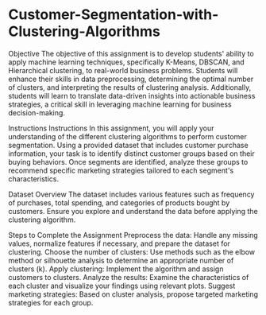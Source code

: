 # Customer-Segmentation-with-Clustering-Algorithms

Objective
The objective of this assignment is to develop students' ability to apply machine learning techniques, specifically K-Means, DBSCAN, and Hierarchical clustering, to real-world business problems. Students will enhance their skills in data preprocessing, determining the optimal number of clusters, and interpreting the results of clustering analysis. Additionally, students will learn to translate data-driven insights into actionable business strategies, a critical skill in leveraging machine learning for business decision-making.

Instructions
Instructions
In this assignment, you will apply your understanding of the different clustering algorithms to perform customer segmentation. Using a provided dataset that includes customer purchase information, your task is to identify distinct customer groups based on their buying behaviors. Once segments are identified, analyze these groups to recommend specific marketing strategies tailored to each segment's characteristics.

Dataset Overview
The dataset includes various features such as frequency of purchases, total spending, and categories of products bought by customers. Ensure you explore and understand the data before applying the clustering algorithm.

Steps to Complete the Assignment
Preprocess the data: Handle any missing values, normalize features if necessary, and prepare the dataset for clustering.
Choose the number of clusters: Use methods such as the elbow method or silhouette analysis to determine an appropriate number of clusters (k).
Apply clustering: Implement the algorithm and assign customers to clusters.
Analyze the results: Examine the characteristics of each cluster and visualize your findings using relevant plots.
Suggest marketing strategies: Based on cluster analysis, propose targeted marketing strategies for each group.
